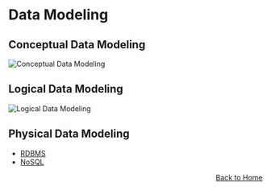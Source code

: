 # Data Modeling

## Conceptual Data Modeling

<img src="https://github.com/gusrylmubarok/task-agile-web/blob/main/documents/modeling/conceptional/conceptual-data-model.png" alt="Conceptual Data Modeling" title="Conceptual Data Modeling">

## Logical Data Modeling

<img src="https://github.com/gusrylmubarok/task-agile-web/blob/main/documents/modeling/logical/logical-data-model.png" alt="Logical Data Modeling" title="Logical Data Modeling">

## Physical Data Modeling
* [RDBMS](https://github.com/gusrylmubarok/task-agile-web/blob/main/documents/modeling/physical/mysql.sql)
* [NoSQL](https://github.com/gusrylmubarok/task-agile-web/tree/main/documents/modeling/physical/mongodb)

<span align="right">

[Back to Home](https://github.com/gusrylmubarok/task-agile-web)

</span>
